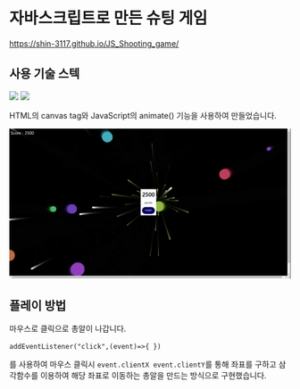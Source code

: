 # 자바스크립트로 만든 슈팅 게임
https://shin-3117.github.io/JS_Shooting_game/
## 사용 기술 스텍
<img src="https://img.shields.io/badge/html5-E34F26?style=for-the-badge&logo=html5&logoColor=white">
<img src="https://img.shields.io/badge/JavaScript-F7DF1E?style=for-the-badge&logo=javascript&logoColor=black">

HTML의 canvas tag와 JavaScript의 animate() 기능을 사용하여 만들었습니다.

<img src='./plat_gif.gif'>

## 플레이 방법
마우스로 클릭으로 총알이 나갑니다.
```
addEventListener("click",(event)=>{ })
```
를 사용하여 마우스 클릭시 `event.clientX event.clientY`를 통해 좌표를 구하고 삼각함수를 이용하여 해당 좌표로 이동하는 총알을 만드는 방식으로 구현했습니다.